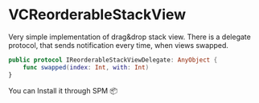 # VCReorderableStackView

Very simple implementation of drag&drop stack view.
There is a delegate protocol, that sends notification every time, when views swapped.

```swift
public protocol IReorderableStackViewDelegate: AnyObject {
    func swapped(index: Int, with: Int)
}
```

You can Install it through SPM 📦
